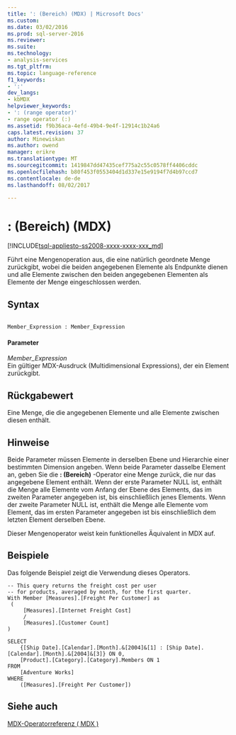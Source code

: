 ```yaml
---
title: ': (Bereich) (MDX) | Microsoft Docs'
ms.custom: 
ms.date: 03/02/2016
ms.prod: sql-server-2016
ms.reviewer: 
ms.suite: 
ms.technology:
- analysis-services
ms.tgt_pltfrm: 
ms.topic: language-reference
f1_keywords:
- ':'
dev_langs:
- kbMDX
helpviewer_keywords:
- ': (range operator)'
- range operator (:)
ms.assetid: f9b36aca-4efd-49b4-9e4f-12914c1b24a6
caps.latest.revision: 37
author: Minewiskan
ms.author: owend
manager: erikre
ms.translationtype: MT
ms.sourcegitcommit: 1419847dd47435cef775a2c55c0578ff4406cddc
ms.openlocfilehash: b80f453f0553404d1d337e15e9194f7d4b97ccd7
ms.contentlocale: de-de
ms.lasthandoff: 08/02/2017

---
```

# <a name="-range-mdx"></a>: (Bereich) (MDX)
[!INCLUDE[tsql-appliesto-ss2008-xxxx-xxxx-xxx_md](../includes/tsql-appliesto-ss2008-xxxx-xxxx-xxx-md.md)]

  Führt eine Mengenoperation aus, die eine natürlich geordnete Menge zurückgibt, wobei die beiden angegebenen Elemente als Endpunkte dienen und alle Elemente zwischen den beiden angegebenen Elementen als Elemente der Menge eingeschlossen werden.  
  
## <a name="syntax"></a>Syntax  
  
```  
  
Member_Expression : Member_Expression      
```  
  
#### <a name="parameters"></a>Parameter  
 *Member_Expression*  
 Ein gültiger MDX-Ausdruck (Multidimensional Expressions), der ein Element zurückgibt.  
  
## <a name="return-value"></a>Rückgabewert  
 Eine Menge, die die angegebenen Elemente und alle Elemente zwischen diesen enthält.  
  
## <a name="remarks"></a>Hinweise  
 Beide Parameter müssen Elemente in derselben Ebene und Hierarchie einer bestimmten Dimension angeben. Wenn beide Parameter dasselbe Element an, geben Sie die **: (Bereich)** -Operator eine Menge zurück, die nur das angegebene Element enthält. Wenn der erste Parameter NULL ist, enthält die Menge alle Elemente vom Anfang der Ebene des Elements, das im zweiten Parameter angegeben ist, bis einschließlich jenes Elements. Wenn der zweite Parameter NULL ist, enthält die Menge alle Elemente vom Element, das im ersten Parameter angegeben ist bis einschließlich dem letzten Element derselben Ebene.  
  
 Dieser Mengenoperator weist kein funktionelles Äquivalent in MDX auf.  
  
## <a name="examples"></a>Beispiele  
 Das folgende Beispiel zeigt die Verwendung dieses Operators.  
  
```  
-- This query returns the freight cost per user  
-- for products, averaged by month, for the first quarter.  
With Member [Measures].[Freight Per Customer] as  
 (  
     [Measures].[Internet Freight Cost]  
     /   
     [Measures].[Customer Count]  
)  
  
SELECT   
    {[Ship Date].[Calendar].[Month].&[2004]&[1] : [Ship Date].[Calendar].[Month].&[2004]&[3]} ON 0,  
    [Product].[Category].[Category].Members ON 1  
FROM  
    [Adventure Works]  
WHERE  
    ([Measures].[Freight Per Customer])  
```  
  
## <a name="see-also"></a>Siehe auch  
 [MDX-Operatorreferenz &#40; MDX &#41;](../mdx/mdx-operator-reference-mdx.md)  
  
  

